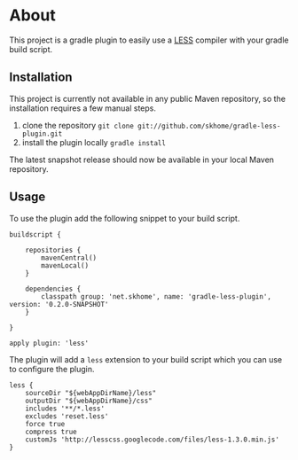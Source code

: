# About #

This project is a gradle plugin to easily use a [LESS](http://www.lesscss.org) compiler with your gradle build script.

## Installation ##

This project is currently not available in any public Maven repository, so the installation requires a few manual steps.

1.  clone the repository `git clone git://github.com/skhome/gradle-less-plugin.git`
2.  install the plugin locally `gradle install`
 
The latest snapshot release should now be available in your local Maven repository.
 
## Usage ##
 
To use the plugin add the following snippet to your build script.

	buildscript {

		repositories {
			mavenCentral()
			mavenLocal()
		}

		dependencies {
			classpath group: 'net.skhome', name: 'gradle-less-plugin', version: '0.2.0-SNAPSHOT'
		}

	}
 	
	apply plugin: 'less'
 	
The plugin will add a `less` extension to your build script which you can use to configure the plugin.

	less {
		sourceDir "${webAppDirName}/less"
		outputDir "${webAppDirName}/css"
		includes '**/*.less'
		excludes 'reset.less'
		force true
		compress true
	    customJs 'http://lesscss.googlecode.com/files/less-1.3.0.min.js'
	}
